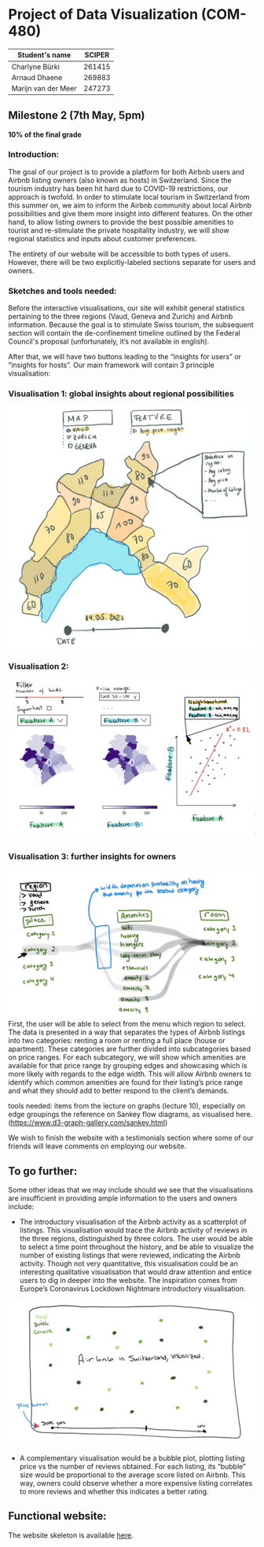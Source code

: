 # Project of Data Visualization (COM-480)

| Student's name | SCIPER |
| -------------- | ------ |
| Charlyne Bürki | 261415 |
| Arnaud Dhaene  | 269883 |
| Marijn van der Meer | 247273 |

## Milestone 2 (7th May, 5pm)
**10% of the final grade**

### Introduction:
The goal of our project is to provide a platform for both Airbnb users and Airbnb listing owners (also known as hosts) in Switzerland. Since the tourism industry has been hit hard due to COVID-19 restrictions, our approach is twofold. In order to stimulate local tourism in Switzerland from this summer on, we aim to inform the Airbnb community about local Airbnb possibilities and give them more insight into different features. On the other hand, to allow listing owners to provide the best possible amenities to tourist and re-stimulate the private hospitality industry, we will show regional statistics and inputs about customer preferences. 

The entirety of our website will be accessible to both types of users. However, there will be two explicitly-labeled sections separate for users and owners. 

### Sketches and tools needed:
Before the interactive visualisations,  our site will exhibit general statistics pertaining to the three regions (Vaud, Geneva and Zurich) and Airbnb information. Because the goal is to stimulate Swiss tourism, the subsequent section will contain the de-confinement timeline outlined by the Federal Council's proposal (unfortunately, it’s not available in english). 

After that, we will have two buttons leading to the “insights for users” or “insights for hosts”.  Our main framework will contain 3 principle visualisation: 

### Visualisation 1: global insights about regional possibilities
![Figure 1](figures/fig1.jpg)

### Visualisation 2: 
![Figure 2](figures/fig2.jpg)

### Visualisation 3: further insights for owners 
![Figure 3](figures/fig3.jpg)
First, the user will be able to select from the menu which region to select. The data is presented in a way that separates the types of Airbnb listings into two categories: renting a room or renting a full place (house or apartment). These categories are further divided into subcategories based on price ranges. For each subcategory, we will show which amenities are available for that price range by grouping edges and showcasing which is more likely with regards to the edge width. This will allow Airbnb owners to identify which common amenities are found for their listing’s price range and what they should add to better respond to the client’s demands. 

tools needed:
items from the lecture on graphs (lecture 10), especially on edge groupings
the reference on Sankey flow diagrams, as visualised here.(https://www.d3-graph-gallery.com/sankey.html)  

We wish to finish the website with a testimonials section where some of our friends will leave comments on employing our website. 

## To go further: 
Some other ideas that we may include should we see that the visualisations are insufficient in providing ample information to the users and owners include:
* The introductory visualisation of the Airbnb activity as a scatterplot of listings. This visualisation would trace the Airbnb activity  of reviews in the three regions, distinguished by three colors. The user would be able to select a time point throughout the history, and be able to visualize the number of existing listings that were reviewed, indicating the Airbnb activity. Though not very quantitative, this visualisation could be an interesting qualitative visualisation that would draw attention and entice users to dig in deeper into the website. The inspiration comes from Europe’s Coronavirus Lockdown Nightmare introductory visualisation. 

![Figure 4](figures/fig4.jpg)


* A complementary visualisation would be a bubble plot, plotting listing price vs the number of reviews obtained. For each listing, its “bubble” size would be proportional to the average score listed on Airbnb. This way, owners could observe whether a more expensive listing correlates to more reviews and whether this indicates a better rating. 

## Functional website:

The website skeleton is available [here](https://arnauddhaene.github.io/airbnb-visualized/). 

